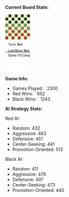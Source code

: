 
**Current Board State:**  
<!-- START_GIF -->
![Checkers Game](./checkers_game.gif)
<!-- END_GIF -->

**Game Info:**  
- Games Played: `<!-- GAMES_PLAYED --> 2300
- Red Wins: `<!-- RED_WINS --> 852
- Black Wins: `<!-- BLACK_WINS --> 1243

<!-- AI_STATS -->
**AI Strategy Stats:**

Red AI:
- Random: 432
- Aggressive: 463
- Defensive: 451
- Center-Seeking: 441
- Promotion-Oriented: 513

Black AI:
- Random: 411
- Aggressive: 479
- Defensive: 497
- Center-Seeking: 473
- Promotion-Oriented: 440
